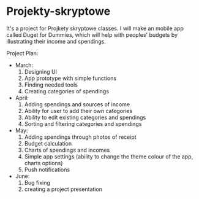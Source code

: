 # Projekty-skryptowe
It's a project for Projkety skryptowe classes. I will make an mobile app called Duget for Dummies, which will help with peoples' budgets by illustrating their income and spendings.

Project Plan:
- March:
    1. Designing UI
    2. App prototype with simple functions
    3. Finding needed tools
    4. Creating categories of spendings
- April:
    1. Adding spendings and sources of income
    2. Ability for user to add their own categories
    3. Ability to edit existing categories and spendings
    4. Sorting and filtering categories and spendings
- May:
    1. Adding spendings through photos of receipt
    2. Budget calculation
    3. Charts of spendings and incomes
    4. Simple app settings (ability to change the theme colour of the app, charts options)
    5. Push notifications
- June:
    1. Bug fixing
    2. creating a project presentation